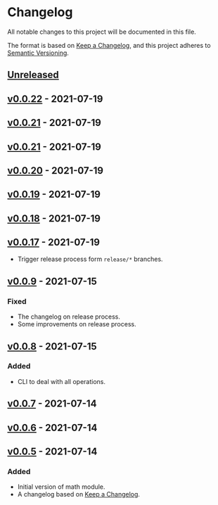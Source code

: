 # Changelog

All notable changes to this project will be documented in this file.

The format is based on [Keep a Changelog](https://keepachangelog.com/en/1.0.0/),
and this project adheres to [Semantic Versioning](https://semver.org/spec/v2.0.0.html).

## [Unreleased]

## [v0.0.22] - 2021-07-19

## [v0.0.21] - 2021-07-19

## [v0.0.21] - 2021-07-19

## [v0.0.20] - 2021-07-19

## [v0.0.19] - 2021-07-19

## [v0.0.18] - 2021-07-19

## [v0.0.17] - 2021-07-19

-   Trigger release process form `release/*` branches.

## [v0.0.9] - 2021-07-15

### Fixed

-   The changelog on release process.
-   Some improvements on release process.

## [v0.0.8] - 2021-07-15

### Added

-   CLI to deal with all operations.

## [v0.0.7] - 2021-07-14

## [v0.0.6] - 2021-07-14

## [v0.0.5] - 2021-07-14

### Added

-   Initial version of math module.
-   A changelog based on [Keep a Changelog](https://keepachangelog.com/en/1.0.0/).

[Unreleased]: https://github.com/angelokurtis/go-math/compare/v0.0.22...HEAD

[v0.0.22]: https://github.com/angelokurtis/go-math/compare/v0.0.21...v0.0.22

[v0.0.21]: https://github.com/angelokurtis/go-math/compare/v0.0.20...v0.0.21

[v0.0.20]: https://github.com/angelokurtis/go-math/compare/v0.0.19...v0.0.20

[v0.0.19]: https://github.com/angelokurtis/go-math/compare/v0.0.18...v0.0.19

[v0.0.18]: https://github.com/angelokurtis/go-math/compare/v0.0.17...v0.0.18

[v0.0.17]: https://github.com/angelokurtis/go-math/compare/v0.0.9...v0.0.17

[v0.0.9]: https://github.com/angelokurtis/go-math/compare/v0.0.8...v0.0.9

[v0.0.8]: https://github.com/angelokurtis/go-math/compare/v0.0.7...v0.0.8

[v0.0.7]: https://github.com/angelokurtis/go-math/compare/v0.0.6...v0.0.7

[v0.0.6]: https://github.com/angelokurtis/go-math/compare/v0.0.5...v0.0.6

[v0.0.5]: https://github.com/angelokurtis/go-math/compare/863bddb7f0c6f3607f68461af0a2b800db0e50ad...v0.0.5
